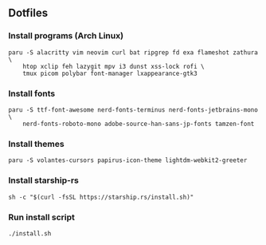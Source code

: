 ## Dotfiles

### Install programs (Arch Linux)
```
paru -S alacritty vim neovim curl bat ripgrep fd exa flameshot zathura \
    htop xclip feh lazygit mpv i3 dunst xss-lock rofi \
    tmux picom polybar font-manager lxappearance-gtk3
```

### Install fonts
```
paru -S ttf-font-awesome nerd-fonts-terminus nerd-fonts-jetbrains-mono \
    nerd-fonts-roboto-mono adobe-source-han-sans-jp-fonts tamzen-font
```

### Install themes
```
paru -S volantes-cursors papirus-icon-theme lightdm-webkit2-greeter
```

### Install starship-rs
```
sh -c "$(curl -fsSL https://starship.rs/install.sh)"
```

### Run install script
```
./install.sh
```
